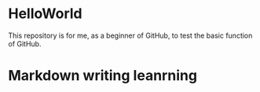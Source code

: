 # HelloWorld
This repository is for me, as a beginner of GitHub, to test the basic function of GitHub.
# Markdown writing leanrning

